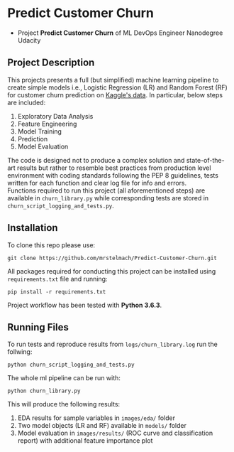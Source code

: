 # Predict Customer Churn

- Project **Predict Customer Churn** of ML DevOps Engineer Nanodegree Udacity

## Project Description
This projects presents a full (but simplified) machine learning pipeline to create simple models i.e., Logistic Regression (LR) and Random Forest (RF) for customer churn prediction on [Kaggle's data](https://www.kaggle.com/sakshigoyal7/credit-card-customers?select=BankChurners.csv). In particular, below steps are included:

1. Exploratory Data Analysis
2. Feature Engineering
3. Model Training
4. Prediction
5. Model Evaluation

The code is designed not to produce a complex solution and state-of-the-art results but rather to resemble best practices from production level environment with coding standards following the PEP 8 guidelines, tests written for each function and clear log file for info and errors.<br>Functions required to run this project (all aforementioned steps) are available in `churn_library.py` while corresponding tests are stored in `churn_script_logging_and_tests.py`.

## Installation
To clone this repo please use:
```
git clone https://github.com/mrstelmach/Predict-Customer-Churn.git
```
All packages required for conducting this project can be installed using `requirements.txt` file and running:
```
pip install -r requirements.txt
```
Project workflow has been tested with **Python 3.6.3**.

## Running Files
To run tests and reproduce results from `logs/churn_library.log` run the follwing:
```
python churn_script_logging_and_tests.py
```
The whole ml pipeline can be run with:
```
python churn_library.py
```
This will produce the following results:
1. EDA results for sample variables in `images/eda/` folder
2. Two model objects (LR and RF) available in `models/` folder
3. Model evaluation in `images/results/` (ROC curve and classification report) with additional feature importance plot
